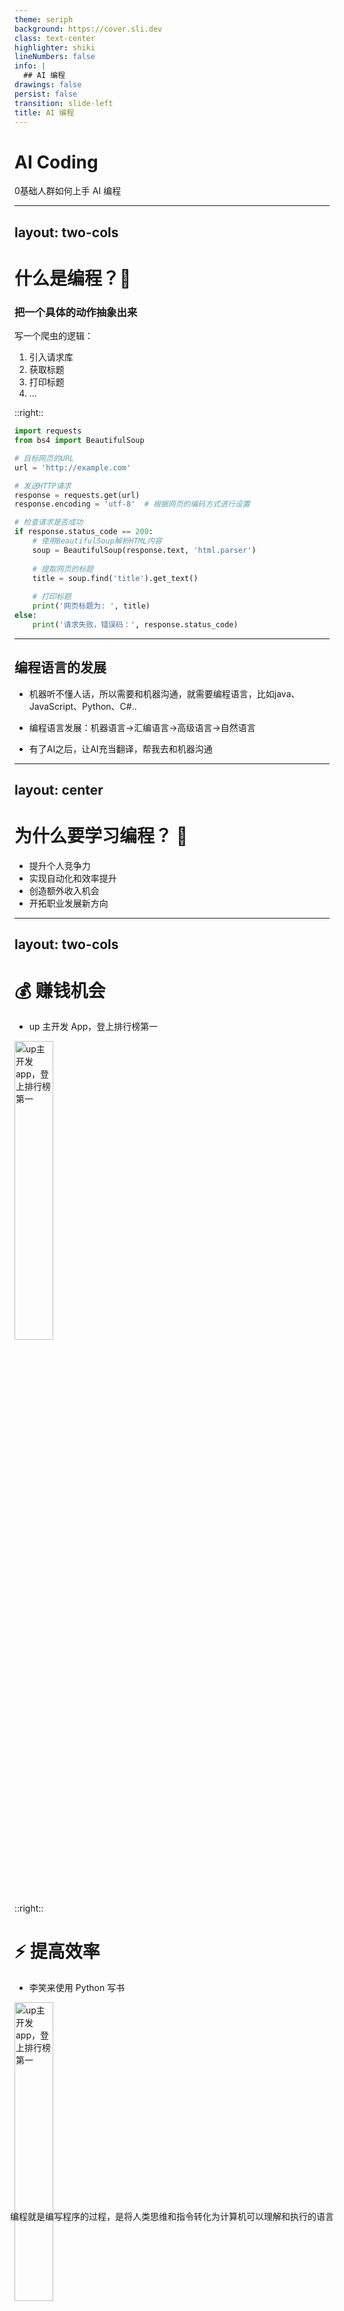 ```yaml
---
theme: seriph
background: https://cover.sli.dev
class: text-center
highlighter: shiki
lineNumbers: false
info: |
  ## AI 编程
drawings: false
persist: false
transition: slide-left
title: AI 编程 
---
```


# AI Coding

<div class="text-xl mt-4 opacity-80">
0基础人群如何上手 AI 编程
</div>




---
layout: two-cols
---

<v-clicks >

# 什么是编程？🤔

<div style="position: absolute; top: 90%; left: 50%; transform: translate(-50%, -50%);width:90%;text-align:center;">编程就是编写程序的过程，是将人类思维和指令转化为计算机可以理解和执行的语言</div>

### 把一个具体的动作抽象出来​

写一个爬虫的逻辑​：
1. 引入请求库​
2. 获取标题​
3. 打印标题 
4. ...

</v-clicks>
::right::
<v-clicks>

``` python {monaco-run}
import requests
from bs4 import BeautifulSoup

# 目标网页的URL
url = 'http://example.com'

# 发送HTTP请求
response = requests.get(url)
response.encoding = 'utf-8'  # 根据网页的编码方式进行设置

# 检查请求是否成功
if response.status_code == 200:
    # 使用BeautifulSoup解析HTML内容
    soup = BeautifulSoup(response.text, 'html.parser')
    
    # 提取网页的标题
    title = soup.find('title').get_text()
    
    # 打印标题
    print('网页标题为: ', title)
else:
    print('请求失败，错误码：', response.status_code)
```

</v-clicks>

---


<v-clicks>

## 编程语言的发展

- 机器听不懂人话，所以需要和机器沟通，就需要编程语言，比如java、JavaScript、Python、C#..​

- 编程语言发展：机器语言→汇编语言→高级语言→自然语言​

- 有了AI之后，让AI充当翻译，帮我去和机器沟通​

</v-clicks>

---
layout: center
---



# 为什么要学习编程？ 🤔

<v-clicks>

- 提升个人竞争力
- 实现自动化和效率提升
- 创造额外收入机会
- 开拓职业发展新方向

</v-clicks>

---
layout: two-cols
---

<v-clicks>

# 💰 赚钱机会

- up 主开发 App，登上排行榜第一

<img src="https://s2.loli.net/2025/03/17/PEOnXeuLzFi93l5.png" style="height:35%;" alt="up主开发app，登上排行榜第一">



</v-clicks>

::right::

<v-clicks>

# ⚡ 提高效率

- 李笑来使用 Python 写书
 
<img src="https://s2.loli.net/2025/03/16/Lx9Zv6OsElNTFI3.png" style="height:35%;" alt="up主开发app，登上排行榜第一">


</v-clicks>
 
---
layout: center
---

# 学习编程的疑问

<v-clicks>

- 难不难？
- 学什么？
- 怎么学？

</v-clicks>

---
layout: center
---


# 难不难

<v-clicks>

- AI 正在重塑计算机教育，抛弃以往的学习模式
- 就像现在你不需要学习如何使用算盘
- 只要有计算器、能看懂数字、会加减乘除就可以计算一样

</v-clicks>
 
---
layout: center
---


# 学什么？

---
layout: two-cols
---

# Python

<v-clicks>

## 简单易学

- 接近英语语法
- 丰富的库和框架
- 强大的社区支持
- 强大的生态系统

## 应用广泛

- 网络爬虫
- 数据分析
- 自动化脚本

</v-clicks>

::right::

<div class="ml-4">
<v-clicks>

# JavaScript

## 多平台支持

- 小程序开发
- 浏览器应用
- 移动应用（iOS/Android）
- 桌面应用（Windows/Mac）

## 全栈开发

- 前端界面
- 后端服务

</v-clicks>
</div>
 
---
layout: center
---


# 怎么学？

---

# AI 辅助学习方法

<v-clicks>

## 传统方式

- 视频教程
- 在线课程

## AI 互动学习

提示词：

```md
我想学习[X]。请按照二八法则(80-20 原则)制定一个全面的学习计划,重点关注能让我开始构建项目的 20%核心概念。

请将计划按周安排，总计[Y]周,每月周涵盖特定的学习主题。
在完成这[Y]周的核心学习后,请推荐 5 个难度递增的项目(从入门到到进阶),帮助我应用和拓展[X]的知识。

对于每个项目,请提供简要描述并列出它将帮助强化的关键概念请确保计划详细到足以让初学者跟随，同时也要有足够的挑战性来培养独立思考和解决问题的能力。
```

</v-clicks>
 
---
layout: center
---

# 编程的演进

---

# 编程工具的四个阶段

<div class="grid grid-cols-2 gap-4">
  <div class="p-4">
<v-clicks>

## 1️⃣ 手写代码

- 记事本
- Vi 编辑器

</v-clicks>
  </div>
  <div class="p-4">
<v-clicks>

## 2️⃣ IDE 时代

- VSCode
- IntelliJ IDEA
- 代码提示
<!-- 集成开发环境=简称IDE，类似我们写ppt，需要使用WPS一样，文件的后缀名同理。 -->

</v-clicks>
  </div>

<div class="p-4">
<v-clicks>

## 3️⃣ AI 编程时代

- Cursor
- Trae
- 代码自动补全
- 自然语言生成代码

</v-clicks>
</div>

  <div class="p-4">
<v-clicks>

## 4️⃣ 未来

- AI 程序员 Devin
- 需求到部署的全流程自动化

</v-clicks>
  </div>
</div>

---
layout: center
---

# AI 编程工具一览

---
 

# AI快速构建工具
 
 <style>
.slidev-layout table {
  font-size: 12px;
}
</style> 

| 工具 | 核心功能 | 语言支持 | AI 模型 | 价格 | 特色 |
|------|----------|----------|---------|------|------|
| Bolt.new | 零门槛 Web IDE，全栈开发 | 多语言支持 | 未明确 | 免费版（有限访问）<br>专业版 $20/月 | 实时预览、一键部署、对话式开发 |
| v0 | 前端框架支持、UI 组件生成 | 多语言支持 | 未明确 | 免费版（基础功能）<br>专业版 $20/月 | UI 组件预览、实时代码调整 |
| Builder.io | 可视化页面构建、组件生成 | 支持多种前端框架 | 专有AI模型 | 免费版（有限功能）<br>团队版 $29/月起 | 无代码编辑器、AI设计建议、多平台发布 |
| GitHub Copilot Studio | 应用原型快速构建 | 多语言支持 | OpenAI模型 | $19/月/用户 | 代码库理解、自定义AI助手、团队协作 |
 
<br>

- 加速开发流程 : AI自动生成代码，显著减少手动编程时间
- 降低技术门槛 : 零代码环境让非专业人士也能参与开发
- 实时预览调整 : 即时查看更改效果，快速迭代设计
- 简化部署流程 : 一键部署功能缩短上线时间


---

# 代码助手

 
| 工具 | 核心功能 | 语言支持 | AI 模型 | 价格 | 特色 |
|------|----------|----------|---------|------|------|
| 通义灵码 | 代码补全、代码生成、智能问答 | 多语言支持，包括Python、Java、JavaScript等 | 通义大模型 | 免费（阿里云生态） | 中文支持优秀、与阿里云服务深度集成、代码解释能力强 |
| Marscode | 代码生成、智能补全、代码转换 | 多语言支持 | 火山引擎大模型 | 免费（字节跳动生态） | 中文支持良好、字节跳动技术栈集成、代码重构能力 |
| CodeGeeX | 代码生成、补全、注释生成 | 支持20+编程语言 | CodeGeeX (开源) | 基础版免费，专业版付费 | 开源模型、离线使用、中文支持良好 |
| GitHub Copilot | 实时代码建议、函数生成、注释转代码 | 支持多种主流编程语言 | OpenAI Codex | $10/月或$100/年，学生免费 | 强大的上下文理解、IDE集成度高、持续更新 | 
  

1. **智能代码生成**：自动补全代码，减少手动编写工作量。
2. **多语言支持**：兼容各种编程语言，适用范围广。
3. **提升开发效率**：加速编程过程，缩短项目周期。
4. **开发环境无缝集成**：与IDE完美融合，操作便捷。
5. **降低编程门槛**：简化复杂任务，帮助新手快速上手。

---

# AI IDE

<style>
.slidev-layout table {
  font-size: 12px;
}
</style>


| 工具     | 核心功能            | 语言支持       | AI 模型               | 价格     | 特色                     |
| -------- | ------------------- | -------------- | --------------------- | -------- | ------------------------ |
| Cursor   | 智能补全、代码生成  | 多语言（主要英文） | Claude 3.5、GPT-4o | $20/月   | VS Code 集成       |
| Windsurf | 深度代码理解        | 多语言（70种） | Claude 3.5、GPT-4o | $15/月   | 上下文感知、依赖分析 |
| Trae     | AI 代码生成、多模态 | 中英双语       | Claude 3.5、GPT-4o、豆包 | 免费     | 全流程支持、原生中文 |
 
适合多语言开发和需要 团队协作 的项目，尤其适合对代码质量有较高要求的开发环境， 能够显著提高代码编写的速度与准确性。

---
layout: center
---

# 一键生成简历网站

---

# 使用 Bolt.new

<v-clicks>

## 地址

一键生成网站：[Bolt.new](bolt.new)

## 提示词

```md
九旬，26 岁，清华大学计算机专业本科毕业，曾在百度实习，目前任职字节跳动算法工程师。
精通 Python、C++等编程语言，熟练掌握 TensorFlow、PyTorch 等框架，具备丰富的算法设计与优化经验。
曾参与多个项目，主导核心功能开发，优化性能，提升业务指标。
具有扎实的理论基础和较强的学习能力，善于团队协作，能高效解决问题。

请根据我上面的个人信息，帮我生成我的简历网站。
```

## 扫码查看

地址转二维码：[链图](https://qr.windliang.wang)

</v-clicks>


---

<v-clicks>


# Trae介绍​

> Trae的全称是The Real AI Engineer（AI工程师），这是字节跳动推出的AI原生集成开发环境（IDE）的官方命名。 

<br>​
**定位：Trae国内版是国内首个AI原生集成开发环境工具(AI IDE)，能充分释放AI的潜力。​**

<br>

## 重点功能：​

- 多模态交互：支持语音指令、草图设计生成代码（如网页前端草图转HTML/CSS）。​
- 上下文感知：跨文件、跨模块理解项目架构，生成一致性代码。​
- 安全合规：训练数据完全来自国内开源项目，符合网络安全法要求。​


</v-clicks>


---

<style>
.slidev-layout table {
  font-size: 12px;
}
</style> 


<v-clicks>



# Trae国内版与国际版功能对照表

| 对比维度 | 国内版 | 国际版 |
|---------|-------|-------|
| **AI模型** | 字节跳动Doubao-1.5-pro、DeepSeek R1/V3（中文优化） | GPT-4o、Claude-3.7-Sonnet（全球化通用） |
| **官网地址** | trae.com.cn（中文界面，无地区限制） | trae.ai（多语言界面，需科学上网访问） |
| **登录方式** | 手机号/掘金账号登录（账户隔离） | 谷歌账号登录 |
| **网络要求** | 直连国内服务器，响应速度快 | 需科学上网，部分场景可能受限 |
| **核心功能** | 代码补全、智能问答、内置预览插件（免费） | 支持上传参考图生成代码（Claude模型）、更开放的全球化开发需求 |
| **特色功能** | 掘金社区集成、中文网页优化 | 多语言开发支持、Claude模型优先级更高 |
| **适用场景** | 中文开发环境、本地化需求 | 国际化项目、需复杂图像解析的场景 |
| **模型性能** | 中文代码处理更优，响应稳定 | 全球通用任务表现更强，但Claude-3.7需排队 |
| **下载地址** | https://www.trae.com.cn | https://www.trae.ai |


</v-clicks>



---


<v-clicks>



## 什么是编程​？

> 编程就是编写程序的过程，是将人类思维和指令转化为计算机可以理解和执行的语言

- 编程语言：汇编→高级语言→自然语言​

- 机器听不懂人话，所以需要和机器沟通，就需要编程语言，比如java、Python..​

- 有了AI之后，让AI充当翻译，帮我去和机器沟通​

## 编程就是把一个具体的动作抽象出来​
写一个爬虫的逻辑​
1. 引入请求库​
2. 获取数据​
3. 处理数据​
4. 保存数据​

``` python {monaco-run}
import requests
from bs4 import BeautifulSoup

# 目标网页的URL
url = 'http://example.com'

# 发送HTTP请求
response = requests.get(url)
response.encoding = 'utf-8'  # 根据网页的编码方式进行设置

# 检查请求是否成功
if response.status_code == 200:
    # 使用BeautifulSoup解析HTML内容
    soup = BeautifulSoup(response.text, 'html.parser')
    
    # 提取网页的标题
    title = soup.find('title').get_text()
    
    # 打印标题
    print('网页标题为: ', title)
else:
    print('请求失败，错误码：', response.status_code)
```

集成开发环境（Integrated Development Environment ）简称IDE，类似我们写ppt，需要使用WPS一样，文件的后缀名同理。
 


</v-clicks>



---


<v-clicks>



## 使用Trae​
- 下载Trae​
- 梳理需求​
- 梳理逻辑​
- 告诉他技术栈​
- 你想要什么

---

# 基础操作​

- 界面讲解​
- 如何使用
​
---

# 核心功能解析​
  1. 智能问答Chat：依托强大的模型，让小白也能编程​
  2. 智能上下文：让AI更好的处理问题​
  3. 代码补全：智能预测代码补全，快速修改bug​
  4. 多模态：设计图一键生成代码​
  5. Builder：拆解任务并多生成多文件代码


</v-clicks>



---


<v-clicks>



# 智能问答 

## 位置
- 侧边问答
- 内嵌对话

## 功能重点
- 代码问题，一问即答。
- 错误修复，智能建议。
- 需求生成，快速响应。
- 上下文关联，精准问答。
- 代码解释，一目了然。


</v-clicks>



---


<v-clicks>



# Builder 模式
- 全自动代码生成，提升开发效率。
- 对话式迭代开发，省去手动操作。
- AI自动补全，简化编码流程。
- 从需求到项目，一步到位。
- 智能生成代码，减少重复工作。


</v-clicks>



---

<v-clicks>



# 上下文引用
- 多级引用，智能关联。
- 文件拖拽，自动理解。
- 报错关联，快速定位。
- 项目语境，AI自动掌握。
- 代码交互，精准高效。


</v-clicks>



---


<v-clicks>



# 多模态开发
- 设计图转代码，看图写程序。
- 截图标注，需求修改。
- 非技术人员，也能编程。
- 多模态输入，简化开发。
- 原型图生成代码，快捷方便。


</v-clicks>



---

<v-clicks>



# 免费模型
- 内置强大AI模型，免费使用。
- 国内版模型，性能优越。
- 海外版模型，功能全面。
- AI协同编程，效率倍增。
- 高性能模型，助力开发。

</v-clicks>


---


<v-clicks>



# Trae其他用法
- 介绍项目 
- 写作
- 写commit

其他用法可以参考官方文档：https://docs.trae.ai/docs


</v-clicks>


---
layout: center
---

# 对于普通人

<v-clicks>

- ### 让技术平权，编程不再是少数人的专利，而是大众可获取的能力

<!-- 打破，我只差一个程序员的口号 -->
<br>

- ### 让想法落地，开发周期大幅缩短，从想法到产品的时间被压缩
<!-- 快速验证一个MVP，快速验证，快速试错 -->

<br>

- ### 需求洞察力和创造力将成为关键


</v-clicks>


---
layout: center
---

# 联系我

<img src="https://s2.loli.net/2025/03/17/bvMlHDcVJWiNZ1w.png" style="margin: auto;;width:30%;" alt="">
 
